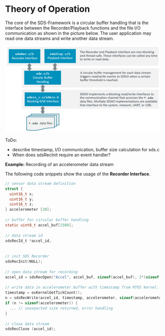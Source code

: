 # Theory of Operation

<!-- markdownlint-disable MD013 -->
<!-- markdownlint-disable MD036 -->

The core of the SDS-Framework is a circular buffer handling that is the interface between the Recorder/Playback functions and the file I/O communication as shown in the picture below. The user application may read one data streams and write another data stream.

![Theory of operation](images/Theory_of_Operation.png)

ToDo:
- describe timestamp, I/O communication, buffer size calculation for sds.c
- When does sdsRecInit require an event handler?

**Example:** Recording of an accelerometer data stream

The following code snippets show the usage of the **Recorder Interface**.

```c
// sensor data stream definition
struct {
  uint16_t x;
  uint16_t y;
  uint16_t z;
} accelerometer [30];

// buffer for circular buffer handling
static uint8_t accel_buf[1500];

// data stream id
sdsRecId_t *accel_id,


// init SDS Recorder 
sdsRecInit(NULL);

// open data stream for recording
accel_id = sdsRecOpen("Accel", accel_buf, sizeof(accel_buf), 2*(sizeof(accelerometer));

// write data in accelerometer buffer with timestamp from RTOS kernel.
timestamp = osKernelGetTickCount();
n = sdsRecWrite(accel_id, timestamp, accelerometer, sizeof(accelerometer));
if (n != sizeof(accelerometer)) {
  ... // unexpected size returned, error handling
}
 
// close data stream 
sdsRecClose (accel_id);
```
